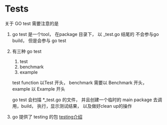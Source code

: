 # Tests

关于 GO test 需要注意的是

1. go test 是一个tool， 在package 目录下， 以 _test.go 结尾的 不会参与go build， 但是会参与 go test

2. 有三种 go test 

   1. test
   2. benchmark
   3. example

   test function 以Test 开头， benchmark 需要以 Benchmark 开头， example 以 Example 开头

   go test 会扫描 *_test.go 的文件， 并且创建一个临时的 main package 去调用，build， 执行，显示测试结果， 以及做好clean up的操作

3. go 提供了 testing 的包 [testing介绍](https://pkg.go.dev/testing)